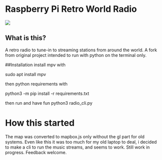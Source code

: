 # Raspberry Pi Retro World Radio

<picture>
  <img src="https://github.com/trustMeIAmANinja/pi-world-radio/blob/main/docs/assets/img/retro_pi_world_radio_hero.jpg" />
</picture>

## What is this?

A retro radio to tune-in to streaming stations from around the world.
A fork from original project intended to run with python on the terminal only.

##Installation
install mpv with

sudo apt install mpv

then python requirements with

python3 -m pip install -r requirements.txt

then run and have fun
python3 radio_cli.py


# How this started

The map was converted to mapbox.js only without the gl part for old systems.
Even like this it was too much for my old laptop to deal,
i decided to make a cli to run the music streams, and seems to work.
Still work in progress. Feedback welcome.

